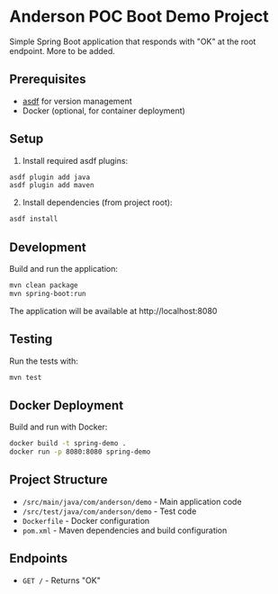 # Anderson POC Boot Demo Project

Simple Spring Boot application that responds with "OK" at the root endpoint. More to be added.

## Prerequisites

- [asdf](https://asdf-vm.com/) for version management
- Docker (optional, for container deployment)

## Setup

1. Install required asdf plugins:

```bash
asdf plugin add java
asdf plugin add maven
```

2. Install dependencies (from project root):

```bash
asdf install
```

## Development

Build and run the application:

```bash
mvn clean package
mvn spring-boot:run
```

The application will be available at http://localhost:8080

## Testing

Run the tests with:

```bash
mvn test
```

## Docker Deployment

Build and run with Docker:

```bash
docker build -t spring-demo .
docker run -p 8080:8080 spring-demo
```

## Project Structure

- `/src/main/java/com/anderson/demo` - Main application code
- `/src/test/java/com/anderson/demo` - Test code
- `Dockerfile` - Docker configuration
- `pom.xml` - Maven dependencies and build configuration

## Endpoints

- `GET /` - Returns "OK"

